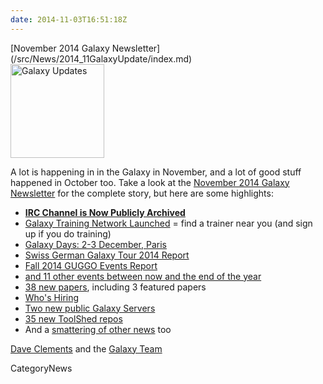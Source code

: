```yaml
---
date: 2014-11-03T16:51:18Z
---
```

<div class='newsItemHeader'>[November 2014 Galaxy Newsletter](/src/News/2014_11GalaxyUpdate/index.md)</div>

<div class='right'>
<a href='/GalaxyUpdates/2014_11'><img src='/Images/Logos/GalaxyUpdate200.png' alt='Galaxy Updates' width=150 /></a>
</div>

A lot is happening in in the Galaxy in November, and a lot of good stuff happened in October too.  Take a look at the [November 2014 Galaxy Newsletter](/src/GalaxyUpdates/2014_11/index.md) for the complete story, but here are some highlights:

* **[IRC Channel is Now Publicly Archived](/src/GalaxyUpdates/2014_11/index.md#irc-channel-is-now-publicly-archived)**
* [Galaxy Training Network Launched](/src/GalaxyUpdates/2014_11/index.md#galaxy-training-network) = find a trainer near you (and sign up if you do training)
* [Galaxy Days: 2-3 December, Paris](/src/GalaxyUpdates/2014_11/index.md#galaxy-days-2-3-december-paris)
* [Swiss German Galaxy Tour 2014 Report](/src/GalaxyUpdates/2014_11/index.md#swiss-german-galaxy-tour-2014-report)
* [Fall 2014 GUGGO Events Report](/src/GalaxyUpdates/2014_11/index.md#fall-2014-guggo-events-report)
* [and 11 other events between now and the end of the year](/src/GalaxyUpdates/2014_11/index.md#other-events)
* [38 new papers](/src/GalaxyUpdates/2014_11/index.md#new-papers), including 3 featured papers
* [Who's Hiring](/src/GalaxyUpdates/2014_11/index.md#whos-hiring)
* [Two new public Galaxy Servers](/src/GalaxyUpdates/2014_11/index.md#new-public-servers)
* [35 new ToolShed repos](/src/GalaxyUpdates/2014_11/index.md#toolshed-contributions)
* And a [smattering of other news](/src/GalaxyUpdates/2014_11/index.md#other-news) too

[Dave Clements](/src/DaveClements/index.md) and the [Galaxy Team](/src/GalaxyTeam/index.md)


CategoryNews
